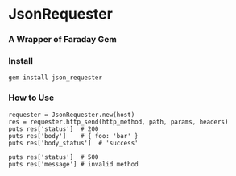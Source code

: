 # JsonRequester

### A Wrapper of Faraday Gem

### Install

    gem install json_requester

### How to Use

    requester = JsonRequester.new(host)
    res = requester.http_send(http_method, path, params, headers)
    puts res['status']  # 200
    puts res['body']    # { foo: 'bar' }
    puts res['body_status']  # 'success'

    puts res['status']  # 500
    puts res['message'] # invalid method
